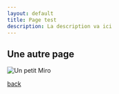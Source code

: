 ```yaml
---
layout: default
title: Page test
description: La description va ici
---
```


## Une autre page

![Un petit Miro](https://www.morganodriscoll.com/hqart2/2343-156_1.jpg)

[back](./)


